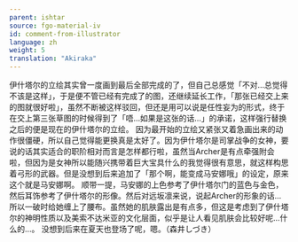 ```yaml
---
parent: ishtar
source: fgo-material-iv
id: comment-from-illustrator
language: zh
weight: 5
translation: "Akiraka"
---
```


伊什塔尔的立绘其实曾一度画到最后全部完成的了，但自己总感觉「不对…总觉得不该是这样」，于是便不管已经有完成了的图，还继续延长工作，「那张已经交上来的图就很好啦」，虽然不断被这样驳回，但还是用可以说是任性妄为的形式，终于在交上第三张草图的时候得到了「唔…如果是这张的话…」的承诺，这样强行替换之后的便是现在的伊什塔尔的立绘。
因为最开始的立绘又紧张又着急画出来的动作很僵硬，所以自己觉得能更换真是太好了。因为伊什塔尔是司掌战争的女神，要说的话其实适合的职阶相对而言是怎样都行啦，虽然当Archer是有点牵强附会啦，但因为是女神所以能随兴携带着巨大宝具什么的我觉得很有意思，就这样构思着弓形的武器。但是没想到后来追加了「那个啊，能变成马安娜哦」的设定，原来这个就是马安娜啊。
顺带一提，马安娜的上色参考了伊什塔尔门的蓝色与金色，然后耳饰参考了伊什塔尔的形像。然后对远坂凛来说，说起Archer的形象的话…所以一破时给她缠上了腰布。虽然她的肌肤露出是有点多，但这是考虑到了伊什塔尔的神明性质以及美索不达米亚的文化层面，似乎是让人看见肌肤会比较好呢…什么的…。
没想到后来在夏天也登场了呢，嗯。（森井しづき）
